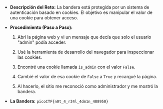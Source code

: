 - **Descripción del Reto:** La bandera está protegida por un sistema de autenticación basado en cookies. El objetivo es manipular el valor de una cookie para obtener acceso.
    
- **Procedimiento (Paso a Paso):**
    
    1. Abrí la página web y vi un mensaje que decía que solo el usuario "admin" podía acceder.
        
    2. Usé la herramienta de desarrollo del navegador para inspeccionar las cookies.
        
    3. Encontré una cookie llamada `is_admin` con el valor `False`.
        
    4. Cambié el valor de esa cookie de `False` a `True` y recargué la página.
        
    5. Al hacerlo, el sitio me reconoció como administrador y me mostró la bandera.
        
- **La Bandera:** `picoCTF{n0t_4_r34l_4dm1n_488950}`